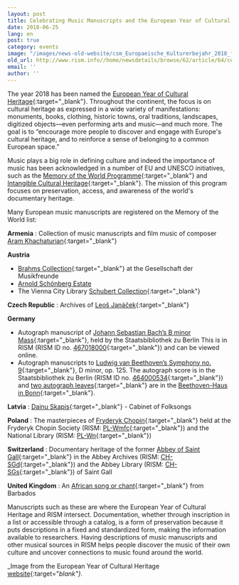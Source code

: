 ```yaml
---
layout: post
title: Celebrating Music Manuscripts and the European Year of Cultural Heritage
date: 2018-06-25
lang: en
post: true
category: events
image: "/images/news-old-website/csm_Europaeische_Kulturerbejahr_2018_fbb26fbb22.jpg"
old_url: http://www.rism.info//home/newsdetails/browse/62/article/64/celebrating-music-manuscripts-and-the-european-year-of-cultural-heritage.html
email: ''
author: ''
---
```



The year 2018 has been named the [European Year of Cultural Heritage](http://europa.eu/cultural-heritage/){:target="_blank"}. Throughout the continent, the focus is on cultural heritage as expressed in a wide variety of manifestations: monuments, books, clothing, historic towns, oral traditions, landscapes, digitized objects—even performing arts and music—and much more. The goal is to “encourage more people to discover and engage with Europe's cultural heritage, and to reinforce a sense of belonging to a common European space.”

Music plays a big role in defining culture and indeed the importance of music has been acknowledged in a number of EU and UNESCO initiatives, such as the [Memory of the World Programme](http://www.unesco.org/new/en/communication-and-information/memory-of-the-world/about-the-programme/objectives/){:target="_blank"} and [Intangible Cultural Heritage](https://ich.unesco.org/en/lists){:target="_blank"}. The mission of this program focuses on preservation, access, and awareness of the world's documentary heritage.

Many European music manuscripts are registered on the Memory of the World list:

**Armenia** : Collection of music manuscripts and film music of composer [Aram Khachaturian](http://www.unesco.org/new/en/communication-and-information/memory-of-the-world/register/full-list-of-registered-heritage/registered-heritage-page-2/collection-of-note-manuscripts-and-film-music-of-composer-aram-khachaturian/){:target="_blank"}

**Austria**

- [Brahms Collection](http://www.unesco.org/new/en/communication-and-information/memory-of-the-world/register/full-list-of-registered-heritage/registered-heritage-page-1/brahms-collection/){:target="_blank"} at the Gesellschaft der Musikfreunde
- [Arnold Schönberg Estate](http://www.unesco.org/new/en/communication-and-information/memory-of-the-world/register/full-list-of-registered-heritage/registered-heritage-page-1/arnold-schoenberg-estate/)
- The Vienna City Library [Schubert Collection](http://www.unesco.org/new/en/communication-and-information/memory-of-the-world/register/full-list-of-registered-heritage/registered-heritage-page-8/the-vienna-city-library-schubert-collection/#c187820){:target="_blank"}

**Czech Republic** : Archives of [Leoš Janáček](http://www.unesco.org/new/en/communication-and-information/memory-of-the-world/register/full-list-of-registered-heritage/registered-heritage-page-1/archives-of-leos-janacek/){:target="_blank"}

**Germany**

- Autograph manuscript of [Johann Sebastian Bach’s B minor Mass](http://www.unesco.org/new/en/communication-and-information/memory-of-the-world/register/full-list-of-registered-heritage/registered-heritage-page-1/autograph-of-h-moll-messe-mass-in-b-minor-by-johann-sebastian-bach/){:target="_blank"}, held by the Staatsbibliothek zu Berlin
This is in RISM (RISM ID no. [467018000](https://opac.rism.info/search?id=467018000&Language=en){:target="_blank"}) and can be viewed online.
- Autograph manuscripts to [Ludwig van Beethoven’s Symphony no. 9](http://www.unesco.org/new/en/communication-and-information/memory-of-the-world/register/full-list-of-registered-heritage/registered-heritage-page-5/ludwig-van-beethoven-symphony-no-9-d-minor-op-125/){:target="_blank"}, D minor, op. 125.
The autograph score is in the Staatsbibliothek zu Berlin (RISM ID no. [464000534](https://opac.rism.info/search?id=464000534){:target="_blank"}) and [two autograph leaves](https://www.beethoven.de/sixcms/detail.php?id=15123&template=dokseite_digitales_archiv_de&_dokid=wm171&_seite=1-1){:target="_blank"} are in the [Beethoven-Haus in Bonn](http://beethoven.staatsbibliothek-berlin.de/willkommen/){:target="_blank"}.

**Latvia** : [Dainu Skapis](http://www.unesco.org/new/en/communication-and-information/memory-of-the-world/register/full-list-of-registered-heritage/registered-heritage-page-2/dainu-skapis-cabinet-of-folksongs/){:target="_blank"} - Cabinet of Folksongs

**Poland** : The masterpieces of [Fryderyk Chopin](http://www.unesco.org/new/en/communication-and-information/memory-of-the-world/register/full-list-of-registered-heritage/registered-heritage-page-8/the-masterpieces-of-fryderyk-chopin/#c187221){:target="_blank"} held at the Fryderyk Chopin Society (RISM: [PL-Wmfc](https://opac.rism.info/search?View=rism&siglum=PL-Wmfc&author=chopin&Language=en){:target="_blank"}) and the National Library (RISM: [PL-Wn](https://opac.rism.info/search?View=rism&siglum=PL-Wn&author=chopin&Language=en){:target="_blank"})

**Switzerland** : Documentary heritage of the former [Abbey of Saint Gall](http://www.unesco.org/new/en/communication-and-information/memory-of-the-world/register/full-list-of-registered-heritage/registered-heritage-page-2/documentary-heritage-of-the-former-abbey-of-saint-gall-in-the-abbey-archives-and-the-abbey-library-of-saint-gall/){:target="_blank"} in the Abbey Archives (RISM: [CH-SGd](https://opac.rism.info/search?View=rism&siglum=CH-SGd&Language=en){:target="_blank"}) and the Abbey Library (RISM: [CH-SGs](https://opac.rism.info/search?View=rism&siglum=CH-SGs&Language=en){:target="_blank"}) of Saint Gall

**United Kingdom** : An [African song or chant](http://www.unesco.org/new/en/communication-and-information/memory-of-the-world/register/full-list-of-registered-heritage/registered-heritage-page-1/an-african-song-or-chant-from-barbados/){:target="_blank"} from Barbados

Manuscripts such as these are where the European Year of Cultural Heritage and RISM intersect. Documentation, whether through inscription in a list or accessible through a catalog, is a form of preservation because it puts descriptions in a fixed and standardized form, making the information available to researchers. Having descriptions of music manuscripts and other musical sources in RISM helps people discover the music of their own culture and uncover connections to music found around the world.


_Image from the European Year of Cultural Heritage [website](http://europa.eu/cultural-heritage/toolkits/logotype_en){:target="_blank"}._



<script type="text/javascript">var switchTo5x=true;</script><script type="text/javascript" src="http://w.sharethis.com/button/buttons.js"></script><script type="text/javascript">stLight.options({publisher: "9b601438-1ce1-49d8-bfd7-9cff5df54c17", doNotHash: false, doNotCopy: false, hashAddressBar: false});</script>